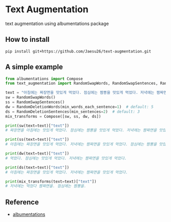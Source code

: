 # Text Augmentation

text augmentation using albumentations package

## How to install

```
pip install git+https://github.com/Jaesu26/text-augmentation.git
```

## A simple example

```python
from albumentations import Compose
from text_augmentation import RandomSwapWords, RandomSwapSentences, RandomDeletionWords, RandomDeletionSentences

text = "아침에는 짜장면을 맛있게 먹었다. 점심에는 짬뽕을 맛있게 먹었다. 저녁에는 짬짜면을 맛있게 먹었다."
sw = RandomSwapWords()
ss = RandomSwapSentences()
dw = RandomDeletionWords(min_words_each_sentence=1)  # default: 5
ds = RandomDeletionSentences(min_sentences=2)  # default: 3
mix_transforms = Compose([sw, ss, dw, ds])

print(sw(text=text)["text"])
# 짜장면을 아침에는 맛있게 먹었다. 점심에는 짬뽕을 맛있게 먹었다. 저녁에는 짬짜면을 맛있게 먹었다.

print(ss(text=text)["text"])
# 아침에는 짜장면을 맛있게 먹었다. 저녁에는 짬짜면을 맛있게 먹었다. 점심에는 짬뽕을 맛있게 먹었다.

print(dw(text=text)["text"])
# 먹었다. 점심에는 맛있게 먹었다. 저녁에는 짬짜면을 맛있게 먹었다.

print(ds(text=text)["text"])
# 아침에는 짜장면을 맛있게 먹었다. 저녁에는 짬짜면을 맛있게 먹었다.

print(mix_transforms(text=text)["text"])
# 저녁에는 먹었다 짬짜면을. 점심에는 짬뽕을.
```

## Reference

- [albumentations](https://github.com/albumentations-team/albumentations)
